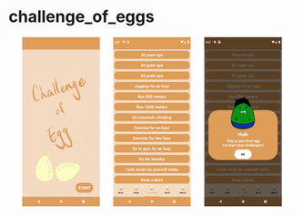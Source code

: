 # challenge_of_eggs

![image](https://github.com/aqsa1208/picture/blob/main/%E6%9C%AA%E5%91%BD%E5%90%8D%E8%A8%AD%E8%A8%88%20(1).png)
